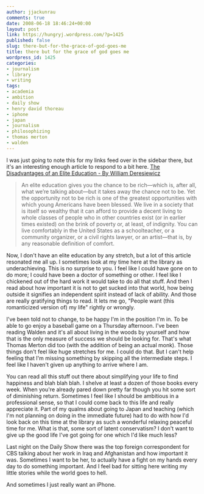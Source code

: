 ```yaml
---
author: jjackunrau
comments: true
date: 2008-06-18 18:46:24+00:00
layout: post
link: https://hungryj.wordpress.com/?p=1425
published: false
slug: there-but-for-the-grace-of-god-goes-me
title: there but for the grace of god goes me
wordpress_id: 1425
categories:
- journalism
- library
- writing
tags:
- academia
- ambition
- daily show
- henry david thoreau
- iphone
- japan
- journalism
- philosophizing
- thomas merton
- walden
---
```


I was just going to note this for my links feed over in the sidebar there, but it's an interesting enough article to respond to a bit here. [The Disadvantages of an Elite Education - By William Deresiewicz](http://www.theamericanscholar.org/su08/elite-deresiewicz.html)

<blockquote>An elite education gives you the chance to be rich—which is, after all, what we’re talking about—but it takes away the chance not to be. Yet the opportunity not to be rich is one of the greatest opportunities with which young Americans have been blessed. We live in a society that is itself so wealthy that it can afford to provide a decent living to whole classes of people who in other countries exist (or in earlier times existed) on the brink of poverty or, at least, of indignity. You can live comfortably in the United States as a schoolteacher, or a community organizer, or a civil rights lawyer, or an artist—that is, by any reasonable definition of comfort.</blockquote>

Now, I don't have an elite education by any stretch, but a lot of this article resonated me all up. I sometimes look at my time here at the library as underachieving. This is no surprise to you. I feel like I could have gone on to do more; I could have been a doctor of something or other. I feel like I chickened out of the hard work it would take to do all that stuff. And then I read about how important it is not to get sucked into that world, how being outside it signifies an independent spirit instead of lack of ability. And those are really gratifying things to read. It lets me go, "People want (this romanticized version of) my life" rightly or wrongly.

I've been told not to change, to be happy I'm in the position I'm in. To be able to go enjoy a baseball game on a Thursday afternoon. I've been reading Walden and it's all about living in the woods by yourself and how that is the only measure of success we should be looking for. That's what Thomas Merton did too (with the addition of being an actual monk). Those things don't feel like huge stretches for me. I could do that. But I can't help feeling that I'm missing something by skipping all the intermediate steps. I feel like I haven't given up anything to arrive where I am.

You can read all this stuff out there about simplifying your life to find happiness and blah blah blah. I shelve at least a dozen of those books every week. When you're already pared down pretty far though you hit some sort of diminishing return. Sometimes I feel like I should be ambitious in a professional sense, so that I could come back to this life and really appreciate it. Part of my qualms about going to Japan and teaching (which I'm not planning on doing in the immediate future) had to do with how I'd look back on this time at the library as such a wonderful relaxing peaceful time for me. What is that, some sort of latent conservatism? I don't want to give up the good life I've got going for one which I'd like much less?

Last night on the Daily Show there was the top foreign correspondent for CBS talking about her work in Iraq and Afghanistan and how important it was. Sometimes I want to be her, to actually have a fight on my hands every day to do something important. And I feel bad for sitting here writing my little stories while the world goes to hell.

And sometimes I just really want an iPhone.
